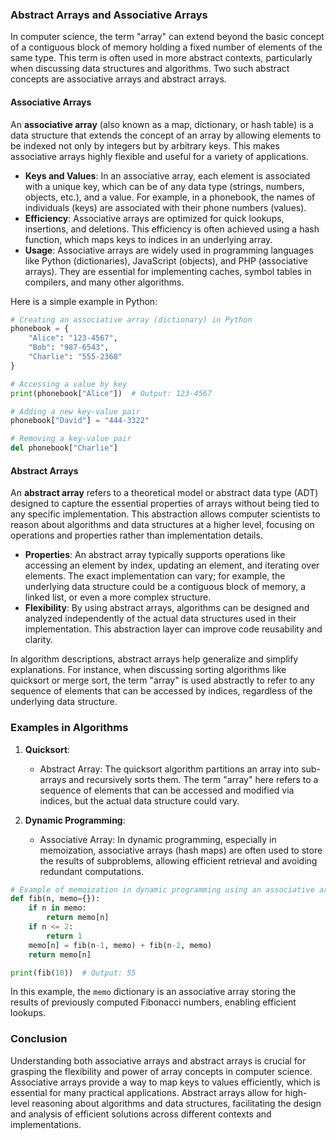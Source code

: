 ### Abstract Arrays and Associative Arrays

In computer science, the term "array" can extend beyond the basic concept of a contiguous block of memory holding a fixed number of elements of the same type. This term is often used in more abstract contexts, particularly when discussing data structures and algorithms. Two such abstract concepts are associative arrays and abstract arrays.

#### Associative Arrays

An **associative array** (also known as a map, dictionary, or hash table) is a data structure that extends the concept of an array by allowing elements to be indexed not only by integers but by arbitrary keys. This makes associative arrays highly flexible and useful for a variety of applications.

- **Keys and Values**: In an associative array, each element is associated with a unique key, which can be of any data type (strings, numbers, objects, etc.), and a value. For example, in a phonebook, the names of individuals (keys) are associated with their phone numbers (values).
- **Efficiency**: Associative arrays are optimized for quick lookups, insertions, and deletions. This efficiency is often achieved using a hash function, which maps keys to indices in an underlying array.
- **Usage**: Associative arrays are widely used in programming languages like Python (dictionaries), JavaScript (objects), and PHP (associative arrays). They are essential for implementing caches, symbol tables in compilers, and many other algorithms.

Here is a simple example in Python:

```python
# Creating an associative array (dictionary) in Python
phonebook = {
    "Alice": "123-4567",
    "Bob": "987-6543",
    "Charlie": "555-2368"
}

# Accessing a value by key
print(phonebook["Alice"])  # Output: 123-4567

# Adding a new key-value pair
phonebook["David"] = "444-3322"

# Removing a key-value pair
del phonebook["Charlie"]
```

#### Abstract Arrays

An **abstract array** refers to a theoretical model or abstract data type (ADT) designed to capture the essential properties of arrays without being tied to any specific implementation. This abstraction allows computer scientists to reason about algorithms and data structures at a higher level, focusing on operations and properties rather than implementation details.

- **Properties**: An abstract array typically supports operations like accessing an element by index, updating an element, and iterating over elements. The exact implementation can vary; for example, the underlying data structure could be a contiguous block of memory, a linked list, or even a more complex structure.
- **Flexibility**: By using abstract arrays, algorithms can be designed and analyzed independently of the actual data structures used in their implementation. This abstraction layer can improve code reusability and clarity.

In algorithm descriptions, abstract arrays help generalize and simplify explanations. For instance, when discussing sorting algorithms like quicksort or merge sort, the term "array" is used abstractly to refer to any sequence of elements that can be accessed by indices, regardless of the underlying data structure.

### Examples in Algorithms

1. **Quicksort**:
    - Abstract Array: The quicksort algorithm partitions an array into sub-arrays and recursively sorts them. The term "array" here refers to a sequence of elements that can be accessed and modified via indices, but the actual data structure could vary.

2. **Dynamic Programming**:
    - Associative Array: In dynamic programming, especially in memoization, associative arrays (hash maps) are often used to store the results of subproblems, allowing efficient retrieval and avoiding redundant computations.

```python
# Example of memoization in dynamic programming using an associative array in Python
def fib(n, memo={}):
    if n in memo:
        return memo[n]
    if n <= 2:
        return 1
    memo[n] = fib(n-1, memo) + fib(n-2, memo)
    return memo[n]

print(fib(10))  # Output: 55
```

In this example, the `memo` dictionary is an associative array storing the results of previously computed Fibonacci numbers, enabling efficient lookups.

### Conclusion

Understanding both associative arrays and abstract arrays is crucial for grasping the flexibility and power of array concepts in computer science. Associative arrays provide a way to map keys to values efficiently, which is essential for many practical applications. Abstract arrays allow for high-level reasoning about algorithms and data structures, facilitating the design and analysis of efficient solutions across different contexts and implementations.
